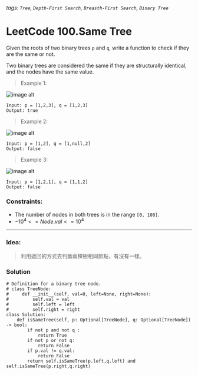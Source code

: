 ###### tags: `Tree`, `Depth-First Search`, `Breasth-First Search`, `Binary Tree`

# LeetCode 100.Same Tree
Given the roots of two binary trees ```p``` and ```q```, write a function to check if they are the same or not.

Two binary trees are considered the same if they are structurally identical, and the nodes have the same value.  
  
 

>Example 1:

![image alt](https://assets.leetcode.com/uploads/2020/12/20/ex1.jpg)
```
Input: p = [1,2,3], q = [1,2,3]
Output: true
```

>Example 2:

![image alt](https://assets.leetcode.com/uploads/2020/12/20/ex2.jpg)
```
Input: p = [1,2], q = [1,null,2]
Output: false
```
>Example 3:

![image alt](https://assets.leetcode.com/uploads/2020/12/20/ex3.jpg)
```
Input: p = [1,2,1], q = [1,1,2]
Output: false
```
 

### Constraints:

- The number of nodes in both trees is in the range ```[0, 100]```.
- $-10^4 <= Node.val <= 10^4$




---
### Idea:
>利用遞回的方式去判斷兩棵樹相同節點，有沒有一樣。
### Solution

```python=
# Definition for a binary tree node.
# class TreeNode:
#     def __init__(self, val=0, left=None, right=None):
#         self.val = val
#         self.left = left
#         self.right = right
class Solution:
    def isSameTree(self, p: Optional[TreeNode], q: Optional[TreeNode]) -> bool:
        if not p and not q :
            return True
        if not p or not q:
            return False
        if p.val != q.val:
            return False
        return self.isSameTree(p.left,q.left) and self.isSameTree(p.right,q.right) 
```
